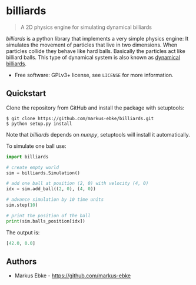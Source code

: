 # billiards
> A 2D physics engine for simulating dynamical billiards

_billiards_ is a python library that implements a very simple physics engine:
It simulates the movement of particles that live in two dimensions.
When particles collide they behave like hard balls.
Basically the particles act like billiard balls.
This type of dynamical system is also known as [dynamical billiards](https://en.wikipedia.org/wiki/Dynamical_billiards).


- Free software: GPLv3+ license, see `LICENSE` for more information.


## Quickstart

Clone the repository from GitHub and install the package with setuptools:
```shell
$ git clone https://github.com/markus-ebke/billiards.git
$ python setup.py install
```

Note that _billiards_ depends on _numpy_, setuptools will install it
automatically.

To simulate one ball use:
```python
import billiards

# create empty world
sim = billiards.Simulation()

# add one ball at position (2, 0) with velocity (4, 0)
idx = sim.add_ball((2, 0), (4, 0))

# advance simulation by 10 time units
sim.step(10)

# print the position of the ball
print(sim.balls_position[idx])
```

The output is:
```python
[42.0, 0.0]
```


## Authors

- Markus Ebke - <https://github.com/markus-ebke>

